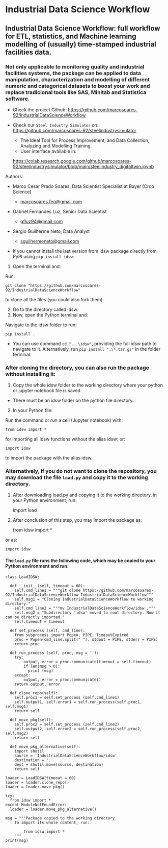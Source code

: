 # Industrial Data Science Workflow
## Industrial Data Science Workflow: full workflow for ETL, statistics, and Machine learning modelling of (usually) time-stamped industrial facilities data.
### Not only applicable to monitoring quality and industrial facilities systems, the package can be applied to data manipulation, characterization and modelling of different numeric and categorical datasets to boost your work and replace tradicional tools like SAS, Minitab and Statistica software.

- Check the project Github: https://github.com/marcosoares-92/IndustrialDataScienceWorkflow
- Check our `Steel Industry Simulator` on: https://github.com/marcosoares-92/steelindustrysimulator
	- The Ideal Tool for Process Improvement, and Data Collection, Analyzing and Modelling Training.
	- User interface available in: 
	
	https://colab.research.google.com/github/marcosoares-92/steelindustrysimulator/blob/main/steelindustry_digitaltwin.ipynb


Authors:
- Marco Cesar Prado Soares, Data Scientist Specialist at Bayer (Crop Science)
  - marcosoares.feq@gmail.com

- Gabriel Fernandes Luz, Senior Data Scientist
  - gfluz94@gmail.com

- Sergio Guilherme Neto, Data Analyst
  - sguilhermeneto@gmail.com

- If you cannot install the last version from idsw package directly from PyPI using `pip install idsw`:

1. Open the terminal and:

Run:

	git clone "https://github.com/marcosoares-92/IndustrialDataScienceWorkflow" 

to clone all the files (you could also fork them).

2. Go to the directory called idsw.
3. Now, open the Python terminal and: 

Navigate to the idsw folder to run: 

	pip install .

- You can use command `cd "...\idsw"`, providing the full idsw path to navigate to it.
Alternatively, run `pip install ".\*.tar.gz"` in the folder terminal. 

### After cloning the directory, you can also run the package without installing it:
1. Copy the whole idsw folder to the working directory where your python or jupyter notebook file is saved.
- There must be an idsw folder on the python file directory.
2. In your Python file: 

Run the command or run a cell (Jupyter notebook) with:

	from idsw import *

for importing all idsw functions without the alias idsw; or:

	import idsw

to import the package with the alias idsw.

### Alternatively, if you do not want to clone the repository, you may download the file `load.py` and copy it to the working directory.
1. After downloading load.py and copying it to the working directory, in your Python environment, run:
	
	import load

2. After conclusion of this step, you may import the package as:

	from idsw import *

or as:
	
	import idsw

#### The `load.py` file runs the following code, which may be copied to your Python environment and run:

	class LoadIDSW:

	  def __init__(self, timeout = 60):  
	    self.cmd_line1 = """git clone https://github.com/marcosoares-92/IndustrialDataScienceWorkflow IndustrialDataScienceWorkflow"""
	    self.msg1 = "Cloning IndustrialDataScienceWorkflow to working directory."
	    self.cmd_line2 = """mv IndustrialDataScienceWorkflow/idsw ."""
	    self.msg2 = "Subdirectory 'idsw' moved to root directory. Now it can be directly imported."
	    self.timeout = timeout

  	  def set_process (self, cmd_line):
	    from subprocess import Popen, PIPE, TimeoutExpired
	    proc = Popen(cmd_line.split(" "), stdout = PIPE, stderr = PIPE)
	    return proc

	  def run_process (self, proc, msg = ''):
	    try:
	        output, error = proc.communicate(timeout = self.timeout)
	        if len(msg > 0):
	          print (msg)
	    except:
	        output, error = proc.communicate()       
	    return output, error

	  def clone_repo(self):
	    self.proc1 = self.set_process (self.cmd_line1)
	    self.output1, self.error1 = self.run_process(self.proc1, self.msg1)
	    return self

	  def move_pkg(self):
	    self.proc2 = self.set_process (self.cmd_line2)
	    self.output2, self.error2 = self.run_process(self.proc2, self.msg2)
	    return self

	  def move_pkg_alternative(self):
	    import shutil
	    source = 'IndustrialDataScienceWorkflow/idsw'  
	    destination = '.'
	    dest = shutil.move(source, destination)    
	    return self

	loader = LoadIDSW(timeout = 60)
	loader = loader.clone_repo()
	loader = loader.move_pkg()

	try:
	  from idsw import *
	except ModuleNotFoundError:
	  loader = loader.move_pkg_alternative()

	msg = """Package copied to the working directory.
		To import its whole content, run:
		
		    from idsw import *
		"""
	print(msg)